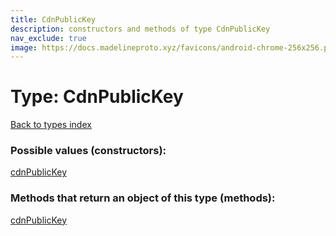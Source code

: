 ```yaml
---
title: CdnPublicKey
description: constructors and methods of type CdnPublicKey
nav_exclude: true
image: https://docs.madelineproto.xyz/favicons/android-chrome-256x256.png
---
```

# Type: CdnPublicKey
[Back to types index](index.md)



### Possible values (constructors):

[cdnPublicKey](/API_docs/constructors/cdnPublicKey.md)  



### Methods that return an object of this type (methods):



[cdnPublicKey](/API_docs/constructors/cdnPublicKey.md)  

